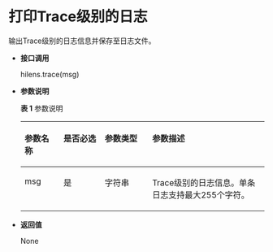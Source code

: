 # 打印Trace级别的日志<a name="hilens_05_0048"></a>

输出Trace级别的日志信息并保存至日志文件。

-   **接口调用**

    hilens.trace\(msg\)

-   **参数说明**

    **表 1**  参数说明

    <a name="zh-cn_topic_0174991595_t3506db653c7042d68fd09a8013443788"></a>
    <table><thead align="left"><tr id="zh-cn_topic_0174991595_rc23858989d644c66b4ffac7a0f590e7c"><th class="cellrowborder" valign="top" width="15.920000000000002%" id="mcps1.2.5.1.1"><p id="zh-cn_topic_0174991595_ae79189bc02fe4db696be52d67d690a23"><a name="zh-cn_topic_0174991595_ae79189bc02fe4db696be52d67d690a23"></a><a name="zh-cn_topic_0174991595_ae79189bc02fe4db696be52d67d690a23"></a><strong id="zh-cn_topic_0174991595_ac3c2ecef67f745c2ad214094e4dde4e9"><a name="zh-cn_topic_0174991595_ac3c2ecef67f745c2ad214094e4dde4e9"></a><a name="zh-cn_topic_0174991595_ac3c2ecef67f745c2ad214094e4dde4e9"></a>参数名称</strong></p>
    </th>
    <th class="cellrowborder" valign="top" width="16.919999999999998%" id="mcps1.2.5.1.2"><p id="p5121143374920"><a name="p5121143374920"></a><a name="p5121143374920"></a><strong id="b16865857114918"><a name="b16865857114918"></a><a name="b16865857114918"></a>是否必选</strong></p>
    </th>
    <th class="cellrowborder" valign="top" width="19.45%" id="mcps1.2.5.1.3"><p id="p09870321495"><a name="p09870321495"></a><a name="p09870321495"></a><strong id="b3119165615497"><a name="b3119165615497"></a><a name="b3119165615497"></a>参数类型</strong></p>
    </th>
    <th class="cellrowborder" valign="top" width="47.71%" id="mcps1.2.5.1.4"><p id="zh-cn_topic_0174991595_a336f5190a8064693931373d0fe2731d8"><a name="zh-cn_topic_0174991595_a336f5190a8064693931373d0fe2731d8"></a><a name="zh-cn_topic_0174991595_a336f5190a8064693931373d0fe2731d8"></a><strong id="zh-cn_topic_0174991595_a5f6f7d581be545a4979759e8f4602bd6"><a name="zh-cn_topic_0174991595_a5f6f7d581be545a4979759e8f4602bd6"></a><a name="zh-cn_topic_0174991595_a5f6f7d581be545a4979759e8f4602bd6"></a>参数描述</strong></p>
    </th>
    </tr>
    </thead>
    <tbody><tr id="zh-cn_topic_0174991595_row11380191721316"><td class="cellrowborder" valign="top" width="15.920000000000002%" headers="mcps1.2.5.1.1 "><p id="zh-cn_topic_0174991595_p638141741310"><a name="zh-cn_topic_0174991595_p638141741310"></a><a name="zh-cn_topic_0174991595_p638141741310"></a>msg</p>
    </td>
    <td class="cellrowborder" valign="top" width="16.919999999999998%" headers="mcps1.2.5.1.2 "><p id="p15121163314911"><a name="p15121163314911"></a><a name="p15121163314911"></a>是</p>
    </td>
    <td class="cellrowborder" valign="top" width="19.45%" headers="mcps1.2.5.1.3 "><p id="p15988123211498"><a name="p15988123211498"></a><a name="p15988123211498"></a>字符串</p>
    </td>
    <td class="cellrowborder" valign="top" width="47.71%" headers="mcps1.2.5.1.4 "><p id="zh-cn_topic_0174991595_p3765132681314"><a name="zh-cn_topic_0174991595_p3765132681314"></a><a name="zh-cn_topic_0174991595_p3765132681314"></a>Trace级别的日志信息。单条日志支持最大255个字符。</p>
    </td>
    </tr>
    </tbody>
    </table>

-   **返回值**

    None


